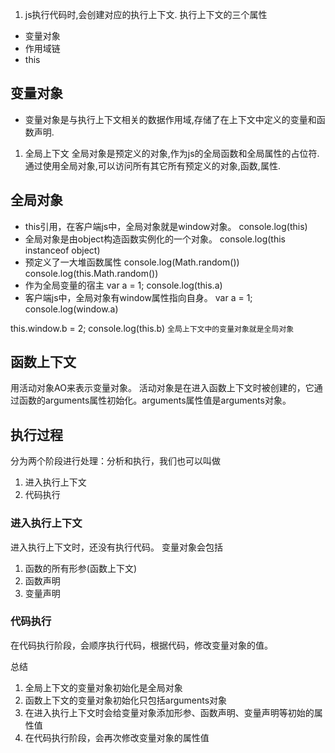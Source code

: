 1. js执行代码时,会创建对应的执行上下文.
执行上下文的三个属性
- 变量对象
- 作用域链
- this

## 变量对象
- 变量对象是与执行上下文相关的数据作用域,存储了在上下文中定义的变量和函数声明.

1. 全局上下文
全局对象是预定义的对象,作为js的全局函数和全局属性的占位符.通过使用全局对象,可以访问所有其它所有预定义的对象,函数,属性.
## 全局对象
- this引用，在客户端js中，全局对象就是window对象。
console.log(this)
- 全局对象是由object构造函数实例化的一个对象。
console.log(this instanceof object)
- 预定义了一大堆函数属性
console.log(Math.random())
console.log(this.Math.random())
- 作为全局变量的宿主
var a = 1;
console.log(this.a)
- 客户端js中，全局对象有window属性指向自身。
var a = 1;
console.log(window.a)

this.window.b = 2;
console.log(this.b)
`全局上下文中的变量对象就是全局对象`

## 函数上下文
用活动对象AO来表示变量对象。
活动对象是在进入函数上下文时被创建的，它通过函数的arguments属性初始化。arguments属性值是arguments对象。

## 执行过程
分为两个阶段进行处理：分析和执行，我们也可以叫做
1. 进入执行上下文
2. 代码执行

### 进入执行上下文
进入执行上下文时，还没有执行代码。
变量对象会包括
1. 函数的所有形参(函数上下文)
2. 函数声明
3. 变量声明

### 代码执行
在代码执行阶段，会顺序执行代码，根据代码，修改变量对象的值。

总结
1. 全局上下文的变量对象初始化是全局对象
2. 函数上下文的变量对象初始化只包括arguments对象
3. 在进入执行上下文时会给变量对象添加形参、函数声明、变量声明等初始的属性值
4. 在代码执行阶段，会再次修改变量对象的属性值
